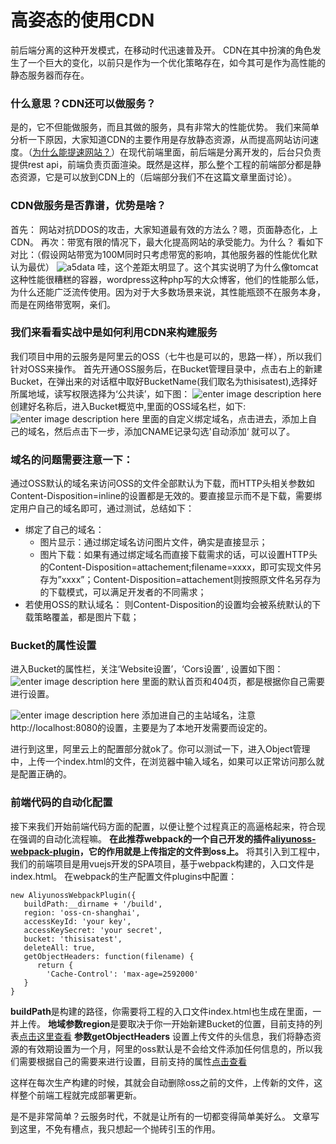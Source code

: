 # 高姿态的使用CDN

前后端分离的这种开发模式，在移动时代迅速普及开。
CDN在其中扮演的角色发生了一个巨大的变化，以前只是作为一个优化策略存在，如今其可是作为高性能的静态服务器而存在。
### 什么意思？CDN还可以做服务？
是的，它不但能做服务，而且其做的服务，具有非常大的性能优势。 
我们来简单分析一下原因，大家知道CDN的主要作用是存放静态资源，从而提高网站访问速度。（[为什么能提速网站？](http://mp.weixin.qq.com/s?__biz=MzI4MjA4ODU0Ng==&mid=402603447&idx=1&sn=a66afa8393ffe5b8272ec0733f3ad1fa&scene=2&srcid=03085jwKbPsa6GysR9gWgv6E&from=timeline&isappinstalled=0#wechat_redirect)）在现代前端里面，前后端是分离开发的，后台只负责提供rest api，前端负责页面渲染。既然是这样，那么整个工程的前端部分都是静态资源，它是可以放到CDN上的（后端部分我们不在这篇文章里面讨论）。
### CDN做服务是否靠谱，优势是啥？
首先： 网站对抗DDOS的攻击，大家知道最有效的方法么？嗯，页面静态化，上CDN。
再次：带宽有限的情况下，最大化提高网站的承受能力。为什么？
看如下对比：（假设网站带宽为100M同时只考虑带宽的影响，其他服务器的性能优化默认为最优）
![a5data](http://iamhades.oss-cn-shanghai.aliyuncs.com/a5data.png) 
哇，这个差距太明显了。这个其实说明了为什么像tomcat这种性能很糟糕的容器，wordpress这种php写的大众博客，他们的性能那么低，为什么还能广泛流传使用。因为对于大多数场景来说，其性能瓶颈不在服务本身，而是在网络带宽啊，亲们。

### 我们来看看实战中是如何利用CDN来构建服务
我们项目中用的云服务是阿里云的OSS（七牛也是可以的，思路一样），所以我们针对OSS来操作。
首先开通OSS服务后，在Bucket管理目录中，点击右上的新建Bucket，在弹出来的对话框中取好BucketName(我们取名为thisisatest),选择好所属地域，读写权限选择为‘公共读’，如下图：
![enter image description here](http://iamhades.oss-cn-shanghai.aliyuncs.com/a1.png)  
创建好名称后，进入Bucket概览中,里面的OSS域名栏，如下:
![enter image description here](http://iamhades.oss-cn-shanghai.aliyuncs.com/a2.png)
里面的自定义绑定域名，点击进去，添加上自己的域名，然后点击下一步，添加CNAME记录勾选'自动添加‘ 就可以了。
### 域名的问题需要注意一下：
通过OSS默认的域名来访问OSS的文件全部默认为下载，而HTTP头相关参数如Content-Disposition=inline的设置都是无效的。要直接显示而不是下载，需要绑定用户自己的域名即可，通过测试，总结如下：
- 绑定了自己的域名：
    - 图片显示：通过绑定域名访问图片文件，确实是直接显示；
    - 图片下载：如果有通过绑定域名而直接下载需求的话，可以设置HTTP头的Content-Disposition=attachement;filename=xxxx，即可实现文件另存为”xxxx”；Content-Disposition=attachement则按照原文件名另存为的下载模式，可以满足开发者的不同需求；
- 若使用OSS的默认域名：
则Content-Disposition的设置均会被系统默认的下载策略覆盖，都是图片下载；

### Bucket的属性设置
进入Bucket的属性栏，关注‘Website设置’，‘Cors设置’ , 设置如下图：
![enter image description here](http://iamhades.oss-cn-shanghai.aliyuncs.com/a3.png)
里面的默认首页和404页，都是根据你自己需要进行设置。

![enter image description here](http://iamhades.oss-cn-shanghai.aliyuncs.com/a4.png)
添加进自己的主站域名，注意http://localhost:8080的设置，主要是为了本地开发需要而设定的。

进行到这里，阿里云上的配置部分就ok了。你可以测试一下，进入Object管理中，上传一个index.html的文件，在浏览器中输入域名，如果可以正常访问那么就是配置正确的。
### 前端代码的自动化配置
接下来我们开始前端代码方面的配置，以便让整个过程真正的高逼格起来，符合现在强调的自动化流程嘛。
**在此推荐webpack的一个自己开发的插件[aliyunoss-webpack-plugin](https://www.npmjs.com/package/aliyunoss-webpack-plugin)，它的作用就是上传指定的文件到oss上。**
将其引入到工程中，我们的前端项目是用vuejs开发的SPA项目，基于webpack构建的，入口文件是index.html。
在webpack的生产配置文件plugins中配置：

    new AliyunossWebpackPlugin({
       buildPath:__dirname + '/build',
       region: 'oss-cn-shanghai',
       accessKeyId: 'your key',
       accessKeySecret: 'your secret',
       bucket: 'thisisatest',
       deleteAll: true,
       getObjectHeaders: function(filename) {
          return {
            'Cache-Control': 'max-age=2592000'
       }
    }


**buildPath**是构建的路径，你需要将工程的入口文件index.html也生成在里面，一并上传。
**地域参数region**是要取决于你一开始新建Bucket的位置，目前支持的列表[点击这里查看](https://help.aliyun.com/document_detail/oss/user_guide/oss_concept/endpoint.html?spm=5176.docoss/user_guide/oss_concept/concepts.2.3.tJhjs3)
**参数getObjectHeaders** 设置上传文件的头信息，我们将静态资源的有效期设置为一个月，阿里的oss默认是不会给文件添加任何信息的，所以我们需要根据自己的需要来进行设置，目前支持的属性[点击查看](http://doc.oss.aliyuncs.com/#_Toc336676772)

这样在每次生产构建的时候，其就会自动删除oss之前的文件，上传新的文件，这样整个前端工程就完成部署更新。


是不是非常简单？云服务时代，不就是让所有的一切都变得简单美好么。
文章写到这里，不免有槽点，我只想起一个抛砖引玉的作用。

